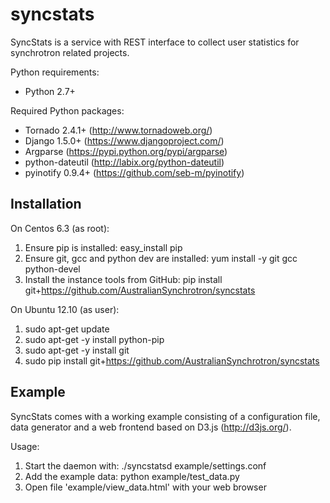 syncstats
=========

SyncStats is a service with REST interface to collect user statistics for synchrotron related projects.



Python requirements:

- Python 2.7+

Required Python packages:

- Tornado 2.4.1+ (http://www.tornadoweb.org/)
- Django 1.5.0+ (https://www.djangoproject.com/)
- Argparse (https://pypi.python.org/pypi/argparse)
- python-dateutil (http://labix.org/python-dateutil)
- pyinotify 0.9.4+ (https://github.com/seb-m/pyinotify)


Installation
------------

On Centos 6.3 (as root):

1. Ensure pip is installed: easy_install pip
2. Ensure git, gcc and python dev are installed: yum install -y git gcc python-devel
3. Install the instance tools from GitHub: pip install git+https://github.com/AustralianSynchrotron/syncstats

On Ubuntu 12.10 (as user):

1. sudo apt-get update
2. sudo apt-get -y install python-pip
3. sudo apt-get -y install git
4. sudo pip install git+https://github.com/AustralianSynchrotron/syncstats


Example
-------

SyncStats comes with a working example consisting of a configuration file, data generator and a web frontend based on D3.js (http://d3js.org/).

Usage:

1. Start the daemon with: ./syncstatsd example/settings.conf
2. Add the example data: python example/test_data.py
3. Open file 'example/view_data.html' with your web browser
